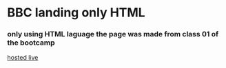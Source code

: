 # BBC landing only HTML 

### only using HTML laguage the page was made from class 01 of the bootcamp


[hosted live](https://heather-olive-eater.glitch.me)

